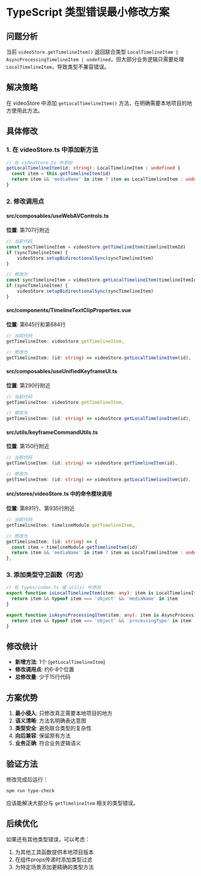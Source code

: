 # TypeScript 类型错误最小修改方案

## 问题分析
当前 `videoStore.getTimelineItem()` 返回联合类型 `LocalTimelineItem | AsyncProcessingTimelineItem | undefined`，但大部分业务逻辑只需要处理 `LocalTimelineItem`，导致类型不兼容错误。

## 解决策略
在 videoStore 中添加 `getLocalTimelineItem()` 方法，在明确需要本地项目的地方使用此方法。

## 具体修改

### 1. 在 videoStore.ts 中添加新方法

```typescript
// 在 videoStore.ts 中添加
getLocalTimelineItem(id: string): LocalTimelineItem | undefined {
  const item = this.getTimelineItem(id)
  return item && 'mediaName' in item ? item as LocalTimelineItem : undefined
}
```

### 2. 修改调用点

#### src/composables/useWebAVControls.ts
**位置**: 第707行附近
```typescript
// 当前代码
const syncTimelineItem = videoStore.getTimelineItem(timelineItemId)
if (syncTimelineItem) {
    videoStore.setupBidirectionalSync(syncTimelineItem)
}

// 修改为
const syncTimelineItem = videoStore.getLocalTimelineItem(timelineItemId)
if (syncTimelineItem) {
    videoStore.setupBidirectionalSync(syncTimelineItem)
}
```

#### src/components/TimelineTextClipProperties.vue
**位置**: 第645行和第684行
```typescript
// 当前代码
getTimelineItem: videoStore.getTimelineItem,

// 修改为
getTimelineItem: (id: string) => videoStore.getLocalTimelineItem(id),
```

#### src/composables/useUnifiedKeyframeUI.ts
**位置**: 第290行附近
```typescript
// 当前代码
getTimelineItem: videoStore.getTimelineItem,

// 修改为
getTimelineItem: (id: string) => videoStore.getLocalTimelineItem(id),
```

#### src/utils/keyframeCommandUtils.ts
**位置**: 第150行附近
```typescript
// 当前代码
getTimelineItem: (id: string) => videoStore.getTimelineItem(id),

// 修改为
getTimelineItem: (id: string) => videoStore.getLocalTimelineItem(id),
```

#### src/stores/videoStore.ts 中的命令模块调用
**位置**: 第891行、第935行附近
```typescript
// 当前代码
getTimelineItem: timelineModule.getTimelineItem,

// 修改为
getTimelineItem: (id: string) => {
  const item = timelineModule.getTimelineItem(id)
  return item && 'mediaName' in item ? item as LocalTimelineItem : undefined
},
```

### 3. 添加类型守卫函数（可选）

```typescript
// 在 types/index.ts 或 utils/ 中添加
export function isLocalTimelineItem(item: any): item is LocalTimelineItem {
  return item && typeof item === 'object' && 'mediaName' in item
}

export function isAsyncProcessingItem(item: any): item is AsyncProcessingTimelineItem {
  return item && typeof item === 'object' && 'processingType' in item
}
```

## 修改统计

- **新增方法**: 1个 (`getLocalTimelineItem`)
- **修改调用点**: 约6-8个位置
- **总修改量**: 少于15行代码

## 方案优势

1. **最小侵入**: 只修改真正需要本地项目的地方
2. **语义清晰**: 方法名明确表达意图
3. **类型安全**: 避免联合类型的复杂性
4. **向后兼容**: 保留原有方法
5. **业务正确**: 符合业务逻辑语义

## 验证方法

修改完成后运行：
```bash
npm run type-check
```

应该能解决大部分与 `getTimelineItem` 相关的类型错误。

## 后续优化

如果还有其他类型错误，可以考虑：
1. 为其他工具函数提供本地项目版本
2. 在组件props传递时添加类型过滤
3. 为特定场景添加更精确的类型方法
